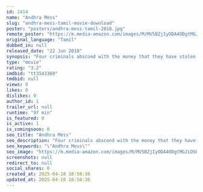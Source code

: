 ```yaml
---
id: 2414
name: "Andhra Mess"
slug: "andhra-mess-tamil-movie-download"
poster: "posters/andhra-mess-tamil-2018.jpg"
remote_poster: "https://m.media-amazon.com/images/M/MV5BZjIyODA4ODgtMGJiOS00MTJjLTlkNzAtMzRiOWFlNGFmYTljXkEyXkFqcGc@._V1_SX300.jpg"
original_language: "Tamil"
dubbed_in: null
released_date: "22 Jun 2018"
synopsis: "Four criminals abscond with the money that they have stolen on a job, and end up in a remote village. Meanwhile, the gangster under whom they work is trying to trace their whereabouts."
type: "movie"
rating: "3.2"
imdbid: "tt3543360"
tmdbid: null
views: 0
likes: 0
dislikes: 0
author_id: 1
trailer_url: null
runtime: "97 min"
is_featured: 0
is_active: 1
is_comingsoon: 0
seo_title: "Andhra Mess"
seo_description: "Four criminals abscond with the money that they have stolen on a job, and end up in a remote village. Meanwhile, the gangster under whom they work is trying to trace their whereabouts."
seo_keywords: "\"Andhra Mess\""
seo_image: "https://m.media-amazon.com/images/M/MV5BZjIyODA4ODgtMGJiOS00MTJjLTlkNzAtMzRiOWFlNGFmYTljXkEyXkFqcGc@._V1_SX300.jpg"
screenshots: null
redirect_to: null
social_shares: 0
created_at: 2025-04-10 18:58:36
updated_at: 2025-04-10 18:58:36
---
```


